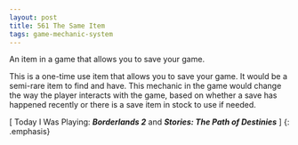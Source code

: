 ```yaml
---
layout: post
title: 561 The Same Item
tags: game-mechanic-system
---
```

An item in a game that allows you to save your game.

This is a one-time use item that allows you to save your game.  It would be a semi-rare item to find and have.  This mechanic in the game would change the way the player interacts with the game, based on whether a save has happened recently or there is a save item in stock to use if needed.

[ Today I Was Playing: ***Borderlands 2*** and ***Stories: The Path of Destinies*** ]
{: .emphasis}